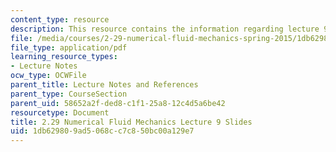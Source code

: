 ```yaml
---
content_type: resource
description: This resource contains the information regarding lecture 9 slides.
file: /media/courses/2-29-numerical-fluid-mechanics-spring-2015/1db629809ad5068cc7c850bc00a129e7_MIT2_29S15_Lecture9.pdf
file_type: application/pdf
learning_resource_types:
- Lecture Notes
ocw_type: OCWFile
parent_title: Lecture Notes and References
parent_type: CourseSection
parent_uid: 58652a2f-ded8-c1f1-25a8-12c4d5a6be42
resourcetype: Document
title: 2.29 Numerical Fluid Mechanics Lecture 9 Slides
uid: 1db62980-9ad5-068c-c7c8-50bc00a129e7
---
```

